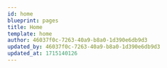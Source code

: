 ```yaml
---
id: home
blueprint: pages
title: Home
template: home
author: 46037f0c-7263-40a9-b8a0-1d390e6db9d3
updated_by: 46037f0c-7263-40a9-b8a0-1d390e6db9d3
updated_at: 1715140126
---
```

